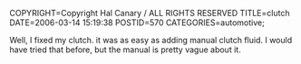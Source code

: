 COPYRIGHT=Copyright Hal Canary / ALL RIGHTS RESERVED
TITLE=clutch
DATE=2006-03-14 15:19:38
POSTID=570
CATEGORIES=automotive;

Well, I fixed my clutch. it was as easy as adding manual clutch fluid. I would have tried that before, but the manual is pretty vague about it.
